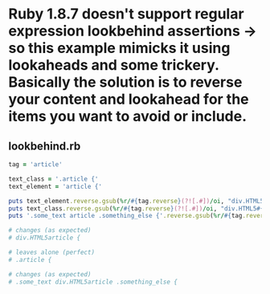# Ruby 1.8.7 doesn't support regular expression lookbehind assertions -> so this example mimicks it using lookaheads and some trickery. Basically the solution is to reverse your content and lookahead for the items you want to avoid or include.

## lookbehind.rb

```ruby
tag = 'article'

text_class = '.article {'
text_element = 'article {'

puts text_element.reverse.gsub(%r/#{tag.reverse}(?![.#])/oi, "div.HTML5#{tag}".reverse).reverse
puts text_class.reverse.gsub(%r/#{tag.reverse}(?![.#])/oi, "div.HTML5#{tag}".reverse).reverse
puts '.some_text article .something_else {'.reverse.gsub(%r/#{tag.reverse}(?![.#])/oi, "div.HTML5#{tag}".reverse).reverse

# changes (as expected)
# div.HTML5article {

# leaves alone (perfect)
# .article {

# changes (as expected) 
# .some_text div.HTML5article .something_else {
```

